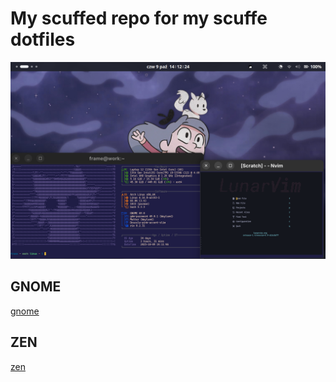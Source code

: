 # My scuffed repo for my scuffe dotfiles 

![preview](preview.png)

## GNOME
 [gnome](GNOME.md)

## ZEN
 [zen](ZEN-BROWSER.md)

